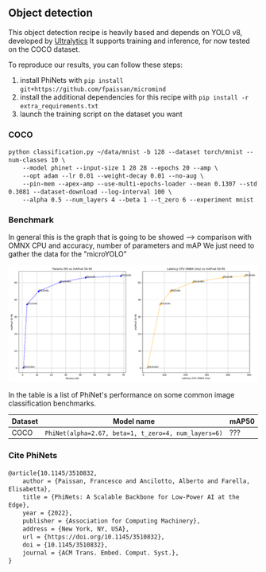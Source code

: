 ## Object detection

This object detection recipe is heavily based and depends on YOLO v8, developed by [Ultralytics](https://github.com/ultralytics/ultralytics)
It supports training and inference, for now tested on the COCO dataset.

To reproduce our results, you can follow these steps:

1. install PhiNets with `pip install git+https://github.com/fpaissan/micromind`
2. install the additional dependencies for this recipe with `pip install -r extra_requirements.txt`
3. launch the training script on the dataset you want

### COCO
```
python classification.py ~/data/mnist -b 128 --dataset torch/mnist --num-classes 10 \
	--model phinet --input-size 1 28 28 --epochs 20 --amp \
	--opt adam --lr 0.01 --weight-decay 0.01 --no-aug \
	--pin-mem --apex-amp --use-multi-epochs-loader --mean 0.1307 --std 0.3081 --dataset-download --log-interval 100 \
	--alpha 0.5 --num_layers 4 --beta 1 --t_zero 6 --experiment mnist
```


### Benchmark

In general this is the graph that is going to be showed --> comparison with OMNX CPU and accuracy, number of parameters and mAP
We just need to gather the data for the "microYOLO"

![MicroYOLO benchmark](./plots/yolov8.png)

In the table is a list of PhiNet's performance on some common image classification benchmarks.

| Dataset | Model name         | mAP50   |
| -------- | ------------------ |---------------- |
| COCO	  | `PhiNet(alpha=2.67, beta=1, t_zero=4, num_layers=6)`   |     ???         |


### Cite PhiNets
```
@article{10.1145/3510832,
	author = {Paissan, Francesco and Ancilotto, Alberto and Farella, Elisabetta},
	title = {PhiNets: A Scalable Backbone for Low-Power AI at the Edge},
	year = {2022},
	publisher = {Association for Computing Machinery},
	address = {New York, NY, USA},
	url = {https://doi.org/10.1145/3510832},
	doi = {10.1145/3510832},
	journal = {ACM Trans. Embed. Comput. Syst.},
}
```
